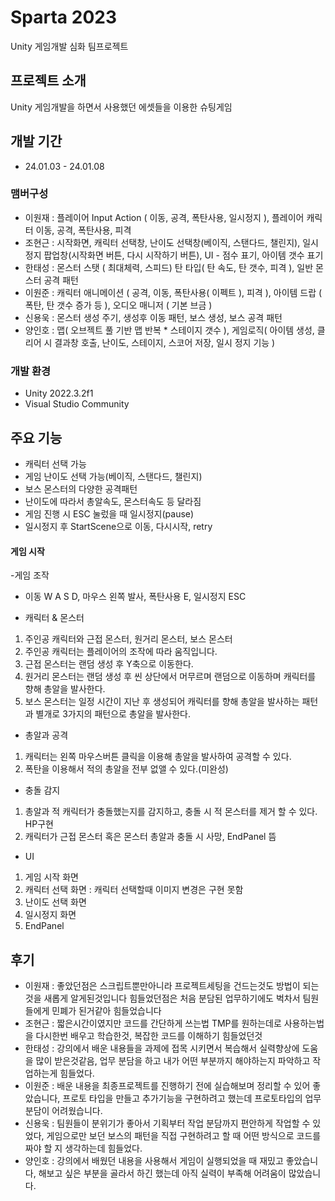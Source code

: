 # Sparta 2023
Unity 게임개발 심화 팀프로젝트

## 프로젝트 소개
Unity 게임개발을 하면서 사용했던 에셋들을 이용한 슈팅게임

## 개발 기간
* 24.01.03 - 24.01.08

### 맴버구성
 - 이원재 : 플레이어 Input Action ( 이동, 공격, 폭탄사용, 일시정지 ), 플레이어 캐릭터 이동, 공격, 폭탄사용, 피격
 - 조현근 : 시작화면, 캐릭터 선택창, 난이도 선택창(베이직, 스탠다드, 챌린지), 일시 정지 팝업창(시작화면 버튼, 다시 시작하기 버튼), UI - 점수 표기, 아이템 갯수 표기
 - 한태성 : 몬스터 스탯 ( 최대체력, 스피드) 탄 타입( 탄 속도, 탄 갯수, 피격 ), 일반 몬스터 공격 패턴
 - 이원준 : 캐릭터 애니메이션 ( 공격, 이동, 폭탄사용( 이펙트 ), 피격 ), 아이템 드랍 ( 폭탄, 탄 갯수 증가 등 ), 오디오 매니저 ( 기본 브금 )
 - 신용욱 : 몬스터 생성 주기, 생성후 이동 패턴, 보스 생성, 보스 공격 패턴
 - 양인호 : 맵( 오브젝트 풀 기반 맵 반복 * 스테이지 갯수 ), 게임로직( 아이템 생성, 클리어 시 결과창 호출, 난이도, 스테이지, 스코어 저장, 일시 정지 기능 )

### 개발 환경
- Unity 2022.3.2f1
- Visual Studio Community

## 주요 기능
- 캐릭터 선택 가능
- 게임 난이도 선택 가능(베이직, 스탠다드, 챌린지)
- 보스 몬스터의 다양한 공격패턴
- 난이도에 따라서 총알속도, 몬스터속도 등 달라짐
- 게임 진행 시 ESC 눌렀을 때 일시정지(pause) 
- 일시정지 후 StartScene으로 이동, 다시시작, retry

#### 게임 시작
-게임 조작
 - 이동 W A S D, 마우스 왼쪽 발사, 폭탄사용 E, 일시정지 ESC

- 캐릭터 & 몬스터
 1. 주인공 캐릭터와 근접 몬스터, 원거리 몬스터, 보스 몬스터 
 2. 주인공 캐릭터는 플레이어의 조작에 따라 움직입니다.
 3. 근접 몬스터는 랜덤 생성 후 Y축으로 이동한다.
 4. 원거리 몬스터는 랜덤 생성 후 씬 상단에서 머무르며 랜덤으로 이동하며 캐릭터를 향해 총알을 발사한다.
 5. 보스 몬스터는 일정 시간이 지난 후 생성되어 캐릭터를 향해 총알을 발사하는 패턴과 별개로 3가지의 패턴으로 총알을 발사한다.
    
- 총알과 공격
 1. 캐릭터는 왼쪽 마우스버튼 클릭을 이용해 총알을 발사하여 공격할 수 있다.
 2. 폭탄을 이용해서 적의 총알을 전부 없앨 수 있다.(미완성)    

- 충돌 감지
 1. 총알과 적 캐릭터가 충돌했는지를 감지하고, 충돌 시 적 몬스터를 제거 할 수 있다. HP구현
 2. 캐릭터가 근접 몬스터 혹은 몬스터 총알과 충돌 시 사망, EndPanel 뜸

- UI
 1. 게임 시작 화면
 2. 캐릭터 선택 화면 : 캐릭터 선택할때 이미지 변경은 구현 못함
 3. 난이도 선택 화면
 4. 일시정지 화면
 5. EndPanel    

## 후기
 - 이원재 : 좋았던점은 스크립트뿐만아니라 프로젝트세팅을 건드는것도 방법이 되는것을 새롭게 알게된것입니다 힘들었던점은 처음 분담된 업무하기에도 벅차서 팀원들에게 민폐가 된거같아 힘들었습니다
 - 조현근 : 짧은시간이였지만 코드를 간단하게 쓰는법 TMP를 원하는데로 사용하는법을 다시한번 배우고 학습한것, 복잡한 코드를 이해하기 힘들었던것
 - 한태성 : 강의에서 배운 내용들을 과제에 접목 시키면서 복습해서 실력향상에 도움을 많이 받은것같음, 업무 분담을 하고 내가 어떤 부분까지 해야하는지 파악하고 작업하는게 힘들었다.
 - 이원준 : 배운 내용을 최종프로젝트를 진행하기 전에 실습해보며 정리할 수 있어 좋았습니다, 프로토 타입을 만들고 추가기능을 구현하려고 했는데 프로토타입의 업무분담이 어려웠습니다. 
 - 신용욱 : 팀원들이 분위기가 좋아서 기획부터 작업 분담까지 편안하게 작업할 수 있었다, 게임으로만 보던 보스의 패턴을 직접 구현하려고 할 때 어떤 방식으로 코드를 짜야 할 지 생각하는데 힘들었다.
 - 양인호 : 강의에서 배웠던 내용을 사용해서 게임이 실행되었을 때 재밌고 좋았습니다, 해보고 싶은 부분을 골라서 하긴 했는데 아직 실력이 부족해 어려움이 많았습니다.


